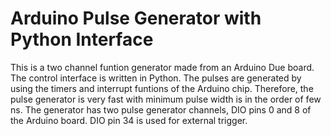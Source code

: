 # Arduino Pulse Generator with Python Interface
This is a two channel funtion generator made from an Arduino Due board. 
The control interface is written in Python.
The pulses are generated by using the timers and interrupt funtions of the Arduino chip. Therefore, the pulse generator is very fast with minimum pulse width is in the order of few ns.
The generator has two pulse generator channels, DIO pins 0 and 8 of the Arduino board. 
DIO pin 34 is used for external trigger.
